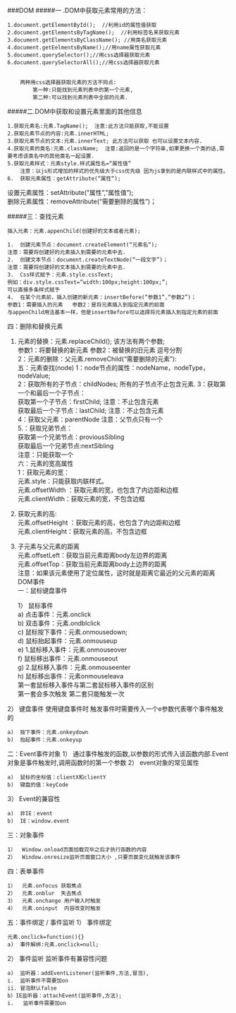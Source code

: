 ###DOM
#####一 .DOM中获取元素常用的方法：      

	1.document.getElementById();  //利用id的属性值获取   
	2.document.getElementsByTagName();  //利用标签名来获取元素
	3.document.getElementsByClassName(); //用类名获取元素
	4.document.getEelmentsByName();//用name属性获取元素
	5.document.querySelector();//用css选择器获取元素
	6.document.querySelectorAll();//用css选择器获取元素
	
	
		两种用css选择器获取元素的方法不同点:
			第一种:只能找到元素列表中的第一个元素,
			第二种:可以找到元素列表中全部的元素.
#####二.DOM中获取和设置元素里面的其他信息

	1.获取元素名:元素.TagName();  注意:此方法只能获取,不能设置  
	2.获取元素节点的内容:元素.innerHTML;     
	3.获取元素节点的文本:元素.innerText; 此方法可以获取 也可以设置文本内容.     
	4.获取元素的类名:元素.className;  注意:返回的是一个字符串,如果更换一个类的话,需要考虑该类名中的其他类名一起设置.     
	5.获取元素样式：元素style.样式属性名=“属性值”   
		注意：以js形式增加的样式的优先级大于css优先级 因为js拿到的是内联样式中的属性。   
	6.	获取元素属性：getAttribute(“属性“);
	  
设置元素属性：setAttribute(“属性”,”属性值”);		
删除元素属性：removeAttribute(“需要删除的属性”)；

#####三：查找元素

	插入元素：元素.appenChild(创建好的文本或者元素);   
	  
	1.	创建元素节点：document.createElement(“元素名“);      
	注意：需要将创建好的元素插入到需要的元素中去.   
	2.	创建文本节点：document.createTextNode(“一段文字”)；  
	注意：需要将创建好的文本插入到需要的元素中去.    
	3.	Css样式赋予：元素.style.cssText;   
	例如：div.style.cssText=”width:100px;height:100px;”;  
	可以直接多条样式赋予  
	4.	在某个元素前，插入创建的新元素：insertBefore(“参数1”,“参数2”)；   
	参数1：需要插入的元素   参数2：是将元素插入到指定元素的前面  
	与appenChild用法基本一样，但是insertBefore可以选择将元素插入到指定元素的前面   


四：删除和替换元素   
1.	元素的替换：元素.replaceChild();  该方法有两个参数;         
参数1：将要替换的新元素 参数2：被替换的旧元素 逗号分割      
2：元素的删除：父元素.removeChild(“需要删除的元素”):         
五：元素查找(node)
	1：node节点的属性：nodeName，nodeType，nodeValue;      
	2：获取所有的子节点：childNodes;  所有的子节点不止包含元素.
	3：获取第一个和最后一个子节点：      
		获取第一个子节点：firstChild;  注意：不止包含元素     
		获取最后一个子节点：lastChild; 注意：不止包含元素      
	4：获取父元素：parentNode 注意：父节点只有一个      
	5.：获取兄弟节点：     
获取第一个兄弟节点：proviousSibling    
获取最后一个兄弟节点:nextSibling      
注意：只能获取一个       
六：元素的宽高属性       
	1：获取元素的宽：            
			元素.style：只能获取内联样式。           
			元素.offsetWidth ：获取元素的宽，也包含了内边距和边框     
			元素.clientWidth：获取元素的宽，不包含边框        
2.	获取元素的高:           
	元素.offsetHeight ：获取元素的高，也包含了内边距和边框        
	元素.clientHeight：获取元素的高，不包含边框         
3.	子元素与父元素的距离                     
元素.offsetLeft：获取当前元素距离body左边界的距离                   
元素.offsetTop：获取当前元素距离body上边界的距离                  
注意：如果该元素使用了定位属性，这时就是距离它最近的父元素的距离              
DOM事件      
一：鼠标键盘事件      

	1）	鼠标事件      
	a)	点击事件：元素.onclick         
	b)	双击事件：元素.ondblclick               
	c)	鼠标按下事件：元素.onmousedown;            
	d)	鼠标抬起事件：元素.onmouseup           
	e)	1.鼠标移入事件：元素.onmouseover           
	f)	鼠标移出事件：元素.onmouseout           
	g)	2.鼠标移入事件：元素.onmouseenter                    
	h)	鼠标移出事件：元素onmouseleava           
	第一套鼠标移入事件与第二套鼠标移入事件的区别             
	第一套会多次触发       第二套只能触发一次        

2）	键盘事件
使用键盘事件时 触发事件时需要传入一个e参数代表哪个事件触发的

	a)	按下事件：元素.onkeydown
	b)	抬起事件：元素.onkeyup

二：Event事件对象
1）	通过事件触发的函数,以参数的形式传入该函数内部.Event对象是事件触发时,调用函数时的第一个参数
2）	event对象的常见属性

	a)	鼠标的坐标值：clientX和clientY
	b)	键盘的值：keyCode
	
3）	Event的兼容性

	a)	非IE：event 
	b)	IE：window.event

三：对象事件

	1）	Window.onload页面加载完毕之后才执行函数的内容
	2）	Window.onresize监听页面窗口大小 ,只要页面变化就触发该事件
	
四：表单事件

	1）	元素.onfocus 获取焦点
	2）	元素.onblur  失去焦点
	3）	元素.onchange 用户输入时触发
	4）	元素.oninput  内容改变时触发

五：事件绑定 / 事件监听 
1）	事件绑定

	元素.onclick=function(){}
	a)	事件解绑:元素.onclick=null;
	
2）	事件监听
监听事件有兼容性问题

	a)	监听器：addEventListener(监听事件,方法,冒泡),
	i.	监听事件不需要加on 
	ii.	冒泡默认false
	b）IE监听器：attachEvent(监听事件,方法);
	i.   监听事件需要加on
			

